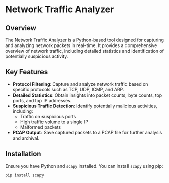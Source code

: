 # Network Traffic Analyzer

## Overview

The Network Traffic Analyzer is a Python-based tool designed for capturing and analyzing network packets in real-time. It provides a comprehensive overview of network traffic, including detailed statistics and identification of potentially suspicious activity.

## Key Features

- **Protocol Filtering**: Capture and analyze network traffic based on specific protocols such as TCP, UDP, ICMP, and ARP.
- **Detailed Statistics**: Obtain insights into packet counts, byte counts, top ports, and top IP addresses.
- **Suspicious Traffic Detection**: Identify potentially malicious activities, including:
  - Traffic on suspicious ports
  - High traffic volume to a single IP
  - Malformed packets
- **PCAP Output**: Save captured packets to a PCAP file for further analysis and archival.

## Installation

Ensure you have Python and `scapy` installed. You can install `scapy` using pip:

```
pip install scapy
```
